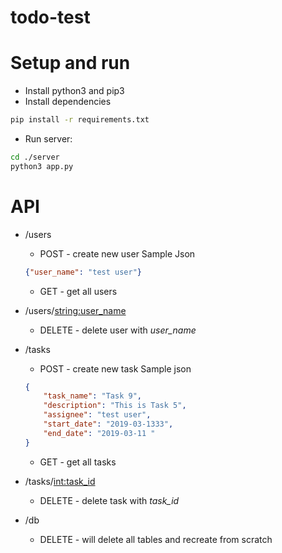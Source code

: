 # todo-test

# Setup and run

* Install python3 and pip3
* Install dependencies

```bash
pip install -r requirements.txt
```

* Run server:

```bash
cd ./server
python3 app.py
```

# API

* /users
    * POST - create new user
    Sample Json
    ```json
    {"user_name": "test user"}
    ```
    * GET - get all users

* /users/<string:user_name>
    * DELETE - delete user with _user_name_
    
* /tasks
    * POST - create new task
    Sample json
    ```json
    {
        "task_name": "Task 9",
        "description": "This is Task 5",
        "assignee": "test user",
        "start_date": "2019-03-1333",
        "end_date": "2019-03-11 "
    }
    ```
    * GET - get all tasks
    
* /tasks/<int:task_id>
    * DELETE - delete task with _task_id_
    
* /db
    * DELETE - will delete all tables and recreate from scratch
